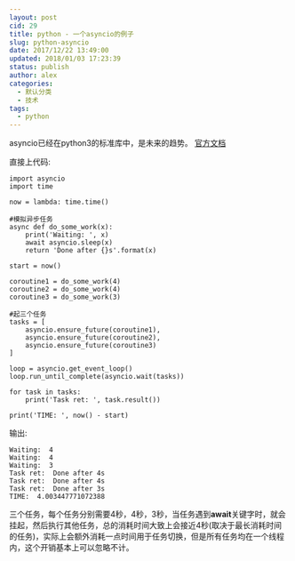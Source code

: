 ```yaml
---
layout: post
cid: 29
title: python - 一个asyncio的例子
slug: python-asyncio
date: 2017/12/22 13:49:00
updated: 2018/01/03 17:23:39
status: publish
author: alex
categories: 
  - 默认分类
  - 技术
tags: 
  - python
---
```



asyncio已经在python3的标准库中，是未来的趋势。
[官方文档][1]

直接上代码:
```
import asyncio
import time
 
now = lambda: time.time()
 
#模拟异步任务
async def do_some_work(x):
    print('Waiting: ', x)
    await asyncio.sleep(x)
    return 'Done after {}s'.format(x)
 
start = now()
 
coroutine1 = do_some_work(4)
coroutine2 = do_some_work(4)
coroutine3 = do_some_work(3)

#起三个任务
tasks = [
    asyncio.ensure_future(coroutine1),
    asyncio.ensure_future(coroutine2),
    asyncio.ensure_future(coroutine3)
]
 
loop = asyncio.get_event_loop()
loop.run_until_complete(asyncio.wait(tasks))
 
for task in tasks:
    print('Task ret: ', task.result())
 
print('TIME: ', now() - start)
```
输出:
```
Waiting:  4
Waiting:  4
Waiting:  3
Task ret:  Done after 4s
Task ret:  Done after 4s
Task ret:  Done after 3s
TIME:  4.003447771072388
```

三个任务，每个任务分别需要4秒，4秒，3秒，当任务遇到**await**关键字时，就会挂起，然后执行其他任务，总的消耗时间大致上会接近4秒(取决于最长消耗时间的任务)，实际上会额外消耗一点时间用于任务切换，但是所有任务均在一个线程内，这个开销基本上可以忽略不计。


  [1]: https://docs.python.org/3/library/asyncio.html